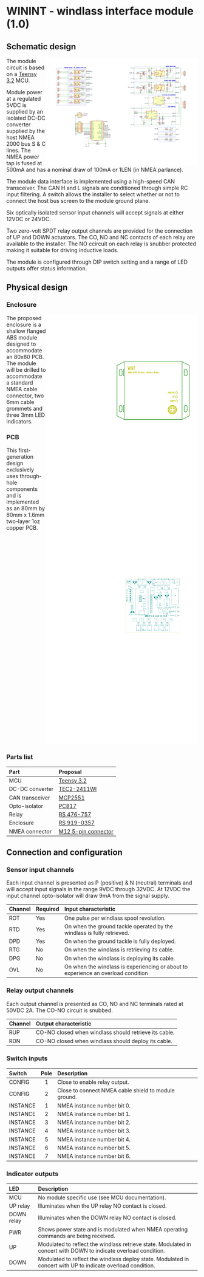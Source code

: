 # WININT - windlass interface module (1.0)

## Schematic design

<a href="schematic.pdf">
<img align="right" width="400" src="schematic.svg">
</a>

The module circuit is based on a
[Teensy 3.2](https://www.pjrc.com/store/teensy32.html)
MCU.

Module power at a regulated 5VDC is supplied by an isolated DC-DC
converter supplied by the host NMEA 2000 bus S & C lines.
The NMEA power tap is fused at 500mA and has a nominal draw of
100mA or 1LEN (in NMEA parlance).

The module data interface is implemented using a high-speed CAN
transceiver.
The CAN H and L signals are conditioned through simple RC input
filtering.
A switch allows the installer to select whether or not to connect
the host bus screen to the module ground plane.

Six optically isolated sensor input channels will accept signals
at either 12VDC or 24VDC.

Two zero-volt SPDT relay output channels are provided for the
connection of UP and DOWN actuators.
The CO, NO and NC contacts of each relay are available to the
installer.
The NO ccircuit on each relay is snubber protected making it
suitable for driving inductive loads.

The module is configured through DIP switch setting and a range of LED
outputs offer status information.

## Physical design

### Enclosure

<img align="right" width="400" src="enclosure.svg">

The proposed enclosure is a shallow flanged ABS module designed to
accommodate an 80x80 PCB.
The module will be drilled to accommodate a standard NMEA cable
connector, two 6mm cable grommets and three 3mm LED indicators.

### PCB

<a href="pcb.pdf">
<img align="right" width="400" src="pcb.svg">
</a>

This first-generation design exclusively uses through-hole components
and is implemented as an 80mm by 80mm x 1.6mm two-layer 1oz copper PCB.
<br clear="right"/>
### Parts list

| Part | Proposal |
|:-----|:---------|
| MCU  | [Teensy 3.2](https://www.pjrc.com/store/teensy32.html) |
| DC-DC converter | [TEC2-2411WI](https://www.tracopower.com/products/tec2wi.pdf) |
| CAN transceiver | [MCP2551](https://docs.rs-online.com/f763/0900766b8140ba57.pdf) |
| Opto-isolator   | [PC817](http://www.soselectronic.cz/a_info/resource/d/pc817.pdf) |
| Relay           | [RS 476-757](https://docs.rs-online.com/df01/0900766b8158318b.pdf) |
| Enclosure       | [RS 919-0357](https://docs.rs-online.com/960c/0900766b814af9a1.pdf) |
| NMEA connector  | [M12 5-pin connector](https://docs.rs-online.com/e3ad/0900766b8152901f.pdf) |


## Connection and configuration

### Sensor input channels

Each input channel is presented as P (positive) & N (neutral) terminals
and will accept input signals in the range 9VDC through 32VDC.
At 12VDC the input channel opto-isolator will draw 9mA from the signal
supply.

| Channel | Required | Input characteristic |
|:--------|:---------|:---------------------|
| ROT     | Yes      | One pulse per windlass spool revolution. |
| RTD     | Yes      | On when the ground tackle operated by the windlass is fully retrieved. |
| DPD     | Yes      | On when the ground tackle is fully deployed. |
| RTG     | No       | On when the windlass is retrieving its cable. |
| DPG     | No       | On when the windlass is deploying its cable. |
| OVL     | No       | On when the windlass is experiencing or about to experience an overload condition |

### Relay output channels

Each output channel is presented as CO, NO and NC terminals rated at
50VDC 2A.
The CO-NO circuit is snubbed.

| Channel | Output characteristic |
|:--------|:----------------------|
| RUP     | CO-NO closed when windlass should retrieve its cable. |
| RDN     | CO-NO closed when windlass should deploy its cable. |

### Switch inputs

| Switch   | Pole | Description |
|:---------|:----:|:------------|
| CONFIG   | 1    | Close to enable relay output. |
| CONFIG   | 2    | Close to connect NMEA cable shield to module ground. |
| INSTANCE | 1    | NMEA instance number bit 0. |
| INSTANCE | 2    | NMEA instance number bit 1. |
| INSTANCE | 3    | NMEA instance number bit 2. |
| INSTANCE | 4    | NMEA instance number bit 3. |
| INSTANCE | 5    | NMEA instance number bit 4. |
| INSTANCE | 6    | NMEA instance number bit 5. |
| INSTANCE | 7    | NMEA instance number bit 6. |

### Indicator outputs

| LED        | Description | 
|:-----------|:------------|
| MCU        | No module specific use (see MCU documentation). |
| UP relay   | Illuminates when the UP relay NO contact is closed. |
| DOWN relay | Illuminates when the DOWN relay NO contact is closed. |
| PWR        | Shows power state and is modulated when NMEA operating commands are being received. | 
| UP         | Modulated to reflect the windlass retrieve state. Modulated in concert with DOWN to indicate overload condition. |
| DOWN       | Modulated to reflect the windlass deploy state. Modulated in concert with UP to indicate overload condition. | 

